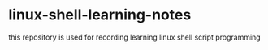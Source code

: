 # linux-shell-learning-notes
this repository is used for recording learning linux shell script programming 
